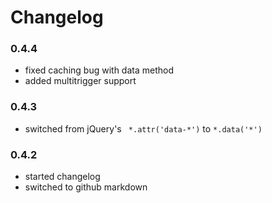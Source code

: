 # Changelog

### 0.4.4

  * fixed caching bug with data method
  * added multitrigger support

### 0.4.3

  * switched from jQuery's ` *.attr('data-*')` to `*.data('*')`

### 0.4.2

  * started changelog
  * switched to github markdown
